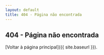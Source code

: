 ```yaml
---
layout: default
title: 404 - Página não encontrada
---
```

## 404 - Página não encontrada
[Voltar à página principal]({{ site.baseurl }}).

